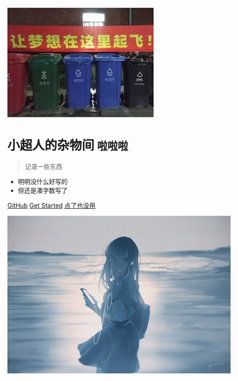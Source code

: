 ![logo](_media/logo.jpg)

# 小超人的杂物间 <small>啦啦啦</small>

> 记录一些东西

- 明明没什么好写的
- 但还是凑字数写了

[GitHub](https://github.com/superman0l/superman0l.github.io)
[Get Started](README.md)
[点了也没用]()


![](_media/background.png)